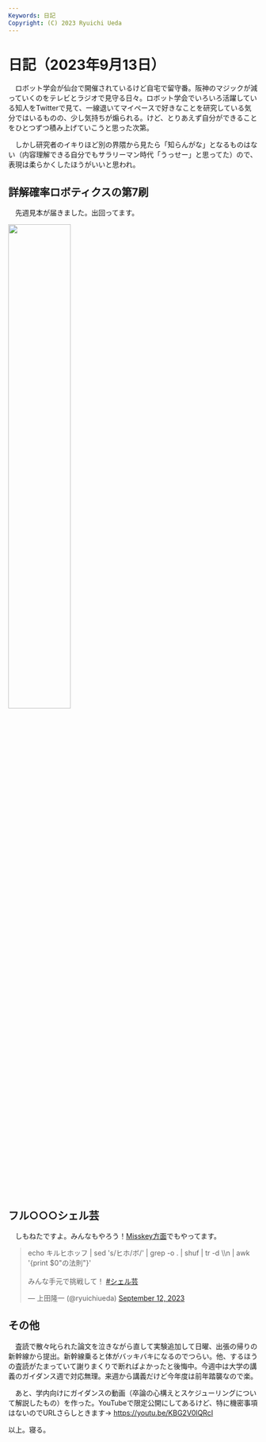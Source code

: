 ```yaml
---
Keywords: 日記
Copyright: (C) 2023 Ryuichi Ueda
---
```


# 日記（2023年9月13日）

　ロボット学会が仙台で開催されているけど自宅で留守番。阪神のマジックが減っていくのをテレビとラジオで見守る日々。ロボット学会でいろいろ活躍している知人をTwitterで見て、一線退いてマイペースで好きなことを研究している気分ではいるものの、少し気持ちが煽られる。けど、とりあえず自分ができることをひとつずつ積み上げていこうと思った次第。

　しかし研究者のイキりほど別の界隈から見たら「知らんがな」となるものはない（内容理解できる自分でもサラリーマン時代「うっせー」と思ってた）ので、表現は柔らかくしたほうがいいと思われ。

## 詳解確率ロボティクスの第7刷

　先週見本が届きました。出回ってます。

<a href="https://mi0.robotician.jp/notes/9je59sajaf">
<img width="50%" src="https://mi0.robotician.jp/files/webpublic-dd626754-1068-4140-9720-2ab0bfc9e0ec" /></a>


## フル○○○シェル芸

　しもねたですよ。みんなもやろう！[Misskey方面](https://misskey.io/notes/9jlcnffe95)でもやってます。

<blockquote class="twitter-tweet"><p lang="ja" dir="ltr">echo キルヒホッフ | sed &#39;s/ヒホ/ボ/&#39; | grep -o . | shuf | tr -d \\n | awk &#39;{print $0&quot;の法則&quot;}&#39;<br><br>みんな手元で挑戦して！ <a href="https://twitter.com/hashtag/%E3%82%B7%E3%82%A7%E3%83%AB%E8%8A%B8?src=hash&amp;ref_src=twsrc%5Etfw">#シェル芸</a></p>&mdash; 上田隆一 (@ryuichiueda) <a href="https://twitter.com/ryuichiueda/status/1701393039170928808?ref_src=twsrc%5Etfw">September 12, 2023</a></blockquote> <script async src="https://platform.twitter.com/widgets.js" charset="utf-8"></script>

## その他

　査読で散々叱られた論文を泣きながら直して実験追加して日曜、出張の帰りの新幹線から提出。新幹線乗ると体がバッキバキになるのでつらい。他、するほうの査読がたまっていて謝りまくりで断ればよかったと後悔中。今週中は大学の講義のガイダンス週で対応無理。来週から講義だけど今年度は前年踏襲なので楽。

　あと、学内向けにガイダンスの動画（卒論の心構えとスケジューリングについて解説したもの）を作った。YouTubeで限定公開にしてあるけど、特に機密事項はないのでURLさらしときます→ https://youtu.be/KBG2V0lQRcI


以上。寝る。
